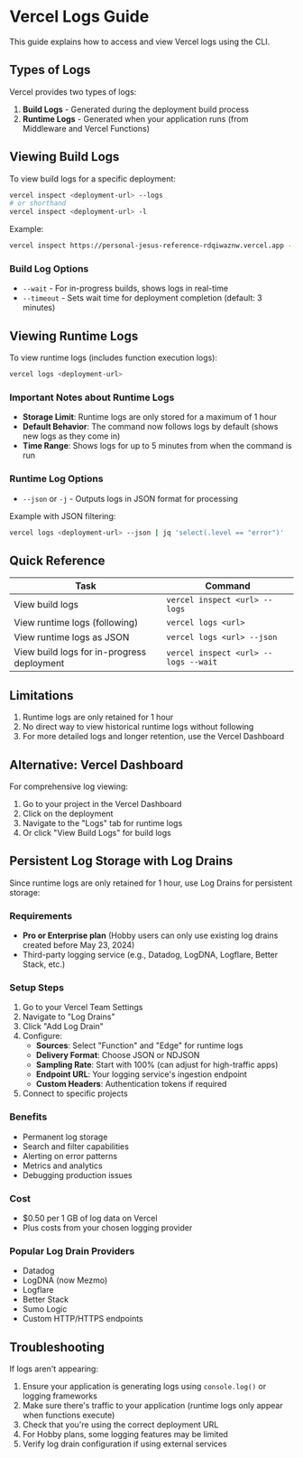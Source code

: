 # Vercel Logs Guide

This guide explains how to access and view Vercel logs using the CLI.

## Types of Logs

Vercel provides two types of logs:
1. **Build Logs** - Generated during the deployment build process
2. **Runtime Logs** - Generated when your application runs (from Middleware and Vercel Functions)

## Viewing Build Logs

To view build logs for a specific deployment:

```bash
vercel inspect <deployment-url> --logs
# or shorthand
vercel inspect <deployment-url> -l
```

Example:
```bash
vercel inspect https://personal-jesus-reference-rdqiwaznw.vercel.app --logs
```

### Build Log Options
- `--wait` - For in-progress builds, shows logs in real-time
- `--timeout` - Sets wait time for deployment completion (default: 3 minutes)

## Viewing Runtime Logs

To view runtime logs (includes function execution logs):

```bash
vercel logs <deployment-url>
```

### Important Notes about Runtime Logs
- **Storage Limit**: Runtime logs are only stored for a maximum of 1 hour
- **Default Behavior**: The command now follows logs by default (shows new logs as they come in)
- **Time Range**: Shows logs for up to 5 minutes from when the command is run

### Runtime Log Options
- `--json` or `-j` - Outputs logs in JSON format for processing

Example with JSON filtering:
```bash
vercel logs <deployment-url> --json | jq 'select(.level == "error")'
```

## Quick Reference

| Task | Command |
|------|---------|
| View build logs | `vercel inspect <url> --logs` |
| View runtime logs (following) | `vercel logs <url>` |
| View runtime logs as JSON | `vercel logs <url> --json` |
| View build logs for in-progress deployment | `vercel inspect <url> --logs --wait` |

## Limitations

1. Runtime logs are only retained for 1 hour
2. No direct way to view historical runtime logs without following
3. For more detailed logs and longer retention, use the Vercel Dashboard

## Alternative: Vercel Dashboard

For comprehensive log viewing:
1. Go to your project in the Vercel Dashboard
2. Click on the deployment
3. Navigate to the "Logs" tab for runtime logs
4. Or click "View Build Logs" for build logs

## Persistent Log Storage with Log Drains

Since runtime logs are only retained for 1 hour, use Log Drains for persistent storage:

### Requirements
- **Pro or Enterprise plan** (Hobby users can only use existing log drains created before May 23, 2024)
- Third-party logging service (e.g., Datadog, LogDNA, Logflare, Better Stack, etc.)

### Setup Steps
1. Go to your Vercel Team Settings
2. Navigate to "Log Drains"
3. Click "Add Log Drain"
4. Configure:
   - **Sources**: Select "Function" and "Edge" for runtime logs
   - **Delivery Format**: Choose JSON or NDJSON
   - **Sampling Rate**: Start with 100% (can adjust for high-traffic apps)
   - **Endpoint URL**: Your logging service's ingestion endpoint
   - **Custom Headers**: Authentication tokens if required
5. Connect to specific projects

### Benefits
- Permanent log storage
- Search and filter capabilities
- Alerting on error patterns
- Metrics and analytics
- Debugging production issues

### Cost
- $0.50 per 1 GB of log data on Vercel
- Plus costs from your chosen logging provider

### Popular Log Drain Providers
- Datadog
- LogDNA (now Mezmo)
- Logflare
- Better Stack
- Sumo Logic
- Custom HTTP/HTTPS endpoints

## Troubleshooting

If logs aren't appearing:
1. Ensure your application is generating logs using `console.log()` or logging frameworks
2. Make sure there's traffic to your application (runtime logs only appear when functions execute)
3. Check that you're using the correct deployment URL
4. For Hobby plans, some logging features may be limited
5. Verify log drain configuration if using external services